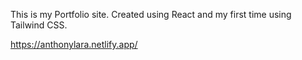 This is my Portfolio site. Created using React and my first time using Tailwind CSS.

https://anthonylara.netlify.app/
